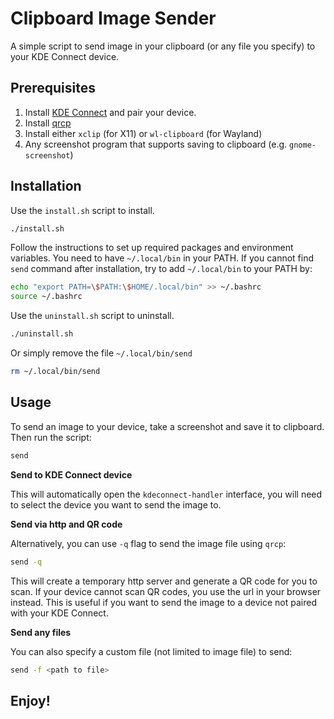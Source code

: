 # Clipboard Image Sender
A simple script to send image in your clipboard (or any file you specify) to your KDE Connect device.

## Prerequisites

1. Install [KDE Connect](https://kde.org/applications/internet/kdeconnect) and pair your device.
2. Install [qrcp](https://github.com/claudiodangelis/qrcp)
3. Install either `xclip` (for X11) or `wl-clipboard` (for Wayland)
4. Any screenshot program that supports saving to clipboard (e.g. `gnome-screenshot`)

## Installation

Use the `install.sh` script to install.

```bash
./install.sh
```

Follow the instructions to set up required packages and environment variables. You need to have `~/.local/bin` in your PATH. If you cannot find `send` command after installation, try to add `~/.local/bin` to your PATH by:

```bash
echo "export PATH=\$PATH:\$HOME/.local/bin" >> ~/.bashrc
source ~/.bashrc
```

Use the `uninstall.sh` script to uninstall.

```bash
./uninstall.sh
```

Or simply remove the file `~/.local/bin/send`

```bash
rm ~/.local/bin/send
```

## Usage

To send an image to your device, take a screenshot and save it to clipboard. Then run the script:

```bash
send
```
**Send to KDE Connect device**

This will automatically open the `kdeconnect-handler` interface, you will need to select the device you want to send the image to.

**Send via http and QR code**

Alternatively, you can use `-q` flag to send the image file using `qrcp`:

```bash
send -q
```

This will create a temporary http server and generate a QR code for you to scan. If your device cannot scan QR codes, you use the url in your browser instead. This is useful if you want to send the image to a device not paired with your KDE Connect. 

**Send any files**

You can also specify a custom file (not limited to image file) to send:

```bash
send -f <path to file>
```

## Enjoy!